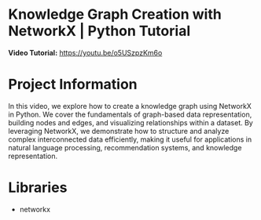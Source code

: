 # Knowledge Graph Creation with NetworkX | Python Tutorial

**Video Tutorial:** https://youtu.be/o5USzpzKm6o

# Project Information

In this video, we explore how to create a knowledge graph using NetworkX in Python. We cover the fundamentals of graph-based data representation, building nodes and edges, and visualizing relationships within a dataset. By leveraging NetworkX, we demonstrate how to structure and analyze complex interconnected data efficiently, making it useful for applications in natural language processing, recommendation systems, and knowledge representation.

# Libraries

- networkx
